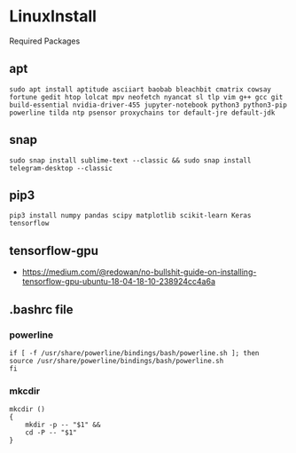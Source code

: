 # LinuxInstall
Required Packages

## apt
```shell
sudo apt install aptitude asciiart baobab bleachbit cmatrix cowsay fortune gedit htop lolcat mpv neofetch nyancat sl tlp vim g++ gcc git build-essential nvidia-driver-455 jupyter-notebook python3 python3-pip powerline tilda ntp psensor proxychains tor default-jre default-jdk
```

## snap
```shell
sudo snap install sublime-text --classic && sudo snap install telegram-desktop --classic
```

## pip3
```shell
pip3 install numpy pandas scipy matplotlib scikit-learn Keras tensorflow
```
## tensorflow-gpu
- https://medium.com/@redowan/no-bullshit-guide-on-installing-tensorflow-gpu-ubuntu-18-04-18-10-238924cc4a6a

## .bashrc file
### powerline
```shell
if [ -f /usr/share/powerline/bindings/bash/powerline.sh ]; then
source /usr/share/powerline/bindings/bash/powerline.sh
fi
```

### mkcdir
```shell
mkcdir ()
{
    mkdir -p -- "$1" &&
    cd -P -- "$1"
}
```
